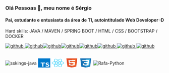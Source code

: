 ### Olá Pessoas 👋, meu nome é Sérgio
#### Pai, estudante e entusiasta da área de TI, autointitulado Web Developer :D

Hard skills: JAVA / MAVEN / SPRING BOOT / HTML / CSS / BOOTSTRAP / DOCKER

[<img src='https://cdn.jsdelivr.net/npm/simple-icons@3.0.1/icons/java.svg' alt='github' height='40'> <img src='https://cdn.jsdelivr.net/npm/simple-icons@3.0.1/icons/apachemaven.svg' alt='github' height='40'><img src='https://cdn.jsdelivr.net/npm/simple-icons@3.0.1/icons/spring.svg' alt='github' height='40'><img src='https://cdn.jsdelivr.net/npm/simple-icons@3.0.1/icons/html5.svg' alt='github' height='40'><img src='https://cdn.jsdelivr.net/npm/simple-icons@3.0.1/icons/css3.svg' alt='github' height='40'><img src='https://cdn.jsdelivr.net/npm/simple-icons@3.0.1/icons/bootstrap.svg' alt='github' height='40'>
<img src='https://cdn.jsdelivr.net/npm/simple-icons@3.0.1/icons/linux.svg' alt='github' height='40'>
<img src='https://cdn.jsdelivr.net/npm/simple-icons@3.0.1/icons/docker.svg' alt='github' height='40'>
](https://github.com/SSKings)

<div style="display: inline_block"><br>
  <img align="center" alt="sskings-java" height="30" width="40" src="https://raw.githubusercontent.com/devicons/devicon/master/icons/java/java.svg">
  <img align="center" alt="Rafa-Ts" height="30" width="40" src="https://raw.githubusercontent.com/devicons/devicon/master/icons/typescript/typescript-plain.svg">
  <img align="center" alt="Rafa-React" height="30" width="40" src="https://raw.githubusercontent.com/devicons/devicon/master/icons/react/react-original.svg">
  <img align="center" alt="Rafa-HTML" height="30" width="40" src="https://raw.githubusercontent.com/devicons/devicon/master/icons/html5/html5-original.svg">
  <img align="center" alt="Rafa-CSS" height="30" width="40" src="https://raw.githubusercontent.com/devicons/devicon/master/icons/css3/css3-original.svg">
  <img align="center" alt="Rafa-Python" height="30" width="40" 

